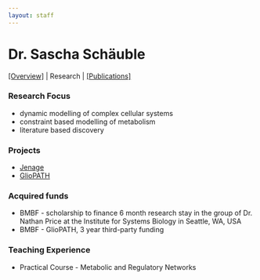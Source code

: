 ```yaml
---
layout: staff
---
```


# Dr. Sascha Schäuble

[[Overview]](https://julielab.github.io/staff/Schaeuble/Dr_+Sascha+Sch%C3%A4uble.html) | 
Research | 
[[Publications]](https://julielab.github.io/staff/Schaeuble/publication.html)

### Research Focus
* dynamic modelling of complex cellular systems
* constraint based modelling of metabolism
* literature based discovery

### Projects
* [Jenage](http://www.jenage.de/)
* [GlioPATH](http://www.sys-med.de/en/young-investigators/junior-research-alliances/gliopath/)

### Acquired funds
* BMBF - scholarship to finance 6 month research stay in the group of Dr. Nathan Price at the Institute for Systems Biology in Seattle, WA, USA
* BMBF - GlioPATH, 3 year third-party funding

### Teaching Experience
* Practical Course - Metabolic and Regulatory Networks
